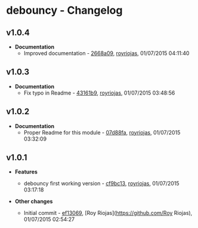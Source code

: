 
# debouncy - Changelog
## v1.0.4
- **Documentation**
  - Improved documentation - [2668a09]( https://github.com/royriojas/debouncy/commit/2668a09 ), [royriojas](https://github.com/royriojas), 01/07/2015 04:11:40

    
## v1.0.3
- **Documentation**
  - Fix typo in Readme - [43161b9]( https://github.com/royriojas/debouncy/commit/43161b9 ), [royriojas](https://github.com/royriojas), 01/07/2015 03:48:56

    
## v1.0.2
- **Documentation**
  - Proper Readme for this module - [07d88fa]( https://github.com/royriojas/debouncy/commit/07d88fa ), [royriojas](https://github.com/royriojas), 01/07/2015 03:32:09

    
## v1.0.1
- **Features**
  - debouncy first working version - [cf9bc13]( https://github.com/royriojas/debouncy/commit/cf9bc13 ), [royriojas](https://github.com/royriojas), 01/07/2015 03:17:18

    
- **Other changes**
  - Initial commit - [ef13069]( https://github.com/royriojas/debouncy/commit/ef13069 ), [Roy Riojas](https://github.com/Roy Riojas), 01/07/2015 02:54:27

    
